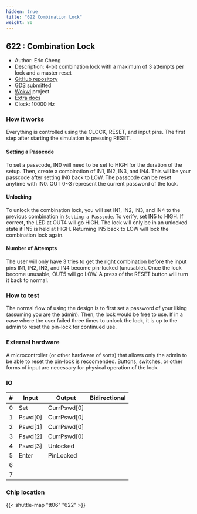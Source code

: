 ```yaml
---
hidden: true
title: "622 Combination Lock"
weight: 80
---
```


## 622 : Combination Lock

* Author: Eric Cheng
* Description: 4-bit combination lock with a maximum of 3 attempts per lock and a master reset
* [GitHub repository](https://github.com/echeng98/tt06-combolock)
* [GDS submitted](https://github.com/echeng98/tt06-combolock/actions/runs/8681941227)
* [Wokwi](https://wokwi.com/projects/395179352683141121) project
* [Extra docs](None)
* Clock: 10000 Hz

<!---

This file is used to generate your project datasheet. Please fill in the information below and delete any unused
sections.

You can also include images in this folder and reference them in the markdown. Each image must be less than
512 kb in size, and the combined size of all images must be less than 1 MB.
-->


### How it works

Everything is controlled using the CLOCK, RESET, and input pins.
The first step after starting the simulation is pressing RESET.

#### Setting a Passcode

To set a passcode, IN0 will need to be set to HIGH for the duration
of the setup. Then, create a combination of IN1, IN2, IN3, and IN4.
This will be your passcode after setting IN0 back to LOW. The passcode
can be reset anytime with IN0.
OUT 0~3 represent the current password of the lock.

#### Unlocking

To unlock the combination lock, you will set IN1, IN2, IN3, and IN4 to
the previous combination in `Setting a Passcode`. To verify, set IN5
to HIGH. If correct, the LED at OUT4 will go HIGH.
The lock will only be in an unlocked state if IN5 is held at HIGH.
Returning IN5 back to LOW will lock the combination lock again.

#### Number of Attempts

The user will only have 3 tries to get the right combination before
the input pins IN1, IN2, IN3, and IN4 become pin-locked (unusable). Once the
lock become unusable, OUT5 will go LOW. A press of the RESET button will
turn it back to normal.

### How to test

The normal flow of using the design is to first set a password of your
liking (assuming you are the admin). Then, the lock would be free to use.
If in a case where the user failed three times to unlock the lock, it is up
to the admin to reset the pin-lock for continued use.

### External hardware

A microcontroller (or other hardware of sorts) that allows only the admin
to be able to reset the pin-lock is reccomended. Buttons, switches, or
other forms of input are necessary for physical operation of the lock.


### IO

| # | Input          | Output         | Bidirectional   |
| - | -------------- | -------------- | --------------- |
| 0 | Set | CurrPswd[0] |  |
| 1 | Pswd[0] | CurrPswd[0] |  |
| 2 | Pswd[1] | CurrPswd[0] |  |
| 3 | Pswd[2] | CurrPswd[0] |  |
| 4 | Pswd[3] | Unlocked |  |
| 5 | Enter | PinLocked |  |
| 6 |  |  |  |
| 7 |  |  |  |

### Chip location

{{< shuttle-map "tt06" "622" >}}
